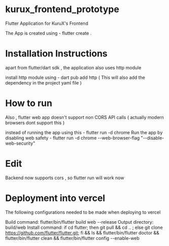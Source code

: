 # kurux_frontend_prototype
Flutter Application for KuruX's Frontend

The App is created using - flutter create . 

# Installation Instructions

apart from flutter/dart sdk , the application also uses http module

install http module using - dart pub add http ( This will also add the dependency in the project yaml file )

# How to run

Also , flutter web app doesn't support non CORS API calls ( actually modern browsers dont support this )

instead of running the app using this - flutter run -d chrome
Run the app by disabling web safety - flutter run -d chrome --web-browser-flag "--disable-web-security"

# Edit
Backend now supports cors ,  so flutter run will work now

# Deployment into vercel 
The following configurations needed to be made when deploying to vercel

Build command: flutter/bin/flutter build web --release
Output directory: build/web
Install command: if cd flutter; then git pull && cd .. ; else git clone https://github.com/flutter/flutter.git; fi && ls && flutter/bin/flutter doctor && flutter/bin/flutter clean && flutter/bin/flutter config --enable-web


